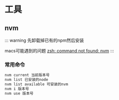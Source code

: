 # 工具
## nvm
::: warning
先卸载掉已有的npm然后安装

macs可能遇到的问题 [zsh: command not found: nvm](https://blog.csdn.net/zm_miner/article/details/124850215)
:::
### 常用命令
``` js
nvm current 当前版本号
nvm list 已安装的node
nvm list available 可安装的nvm
nvm i 版本号
nvm use 版本号
```


